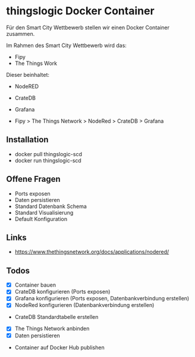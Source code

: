 # thingslogic Docker Container

Für den Smart City Wettbewerb stellen wir einen Docker Container zusammen.


Im Rahmen des Smart City Wettbewerb wird das:

* Fipy
* The Things Work

Dieser beinhaltet:

* NodeRED
* CrateDB
* Grafana

* Fipy > The Things Network > NodeRed > CrateDB > Grafana


## Installation

* docker pull thingslogic-scd
* docker run thingslogic-scd


## Offene Fragen

* Ports exposen
* Daten persistieren
* Standard Datenbank Schema
* Standard Visualisierung
* Default Konfiguration


## Links

* https://www.thethingsnetwork.org/docs/applications/nodered/


## Todos

* [x] Container bauen
* [x] CrateDB konfigurieren (Ports exposen)
* [x] Grafana konfigurieren (Ports exposen, Datenbankverbindung erstellen)
* [x] NodeRed konfigurieren (Datenbankverbindung erstellen)
* CrateDB Standardtabelle erstellen
* [x] The Things Network anbinden
* [x] Daten persistieren
* Container auf Docker Hub publishen

